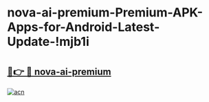 # nova-ai-premium-Premium-APK-Apps-for-Android-Latest-Update-!mjb1i

# <h2><a href="https://dy8toy.esa.edu.pl?title=nova-ai-premium&ref=mjb1i">🔗👉 🔴 nova-ai-premium</a></h2>

[![acn](https://github.com/user-attachments/assets/0f9c940e-d8b0-45ae-aac7-cd30a18b3e1c)](https://dy8toy.esa.edu.pl?title=nova-ai-premium&ref=mjb1i)

